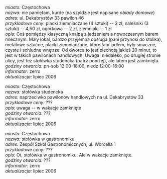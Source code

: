 *miasto:*  Częstochowa    <br/>
*nazwa:*  nie pamiętam, kurde (na szyldzie jest napisane *obiady domowe*)   <br/>
*adres:*  ul. Dekabrystów 33 pawilon 46   <br/>
*przykladowe ceny:*  placki ziemniaczane (4 sztuki) -- 3 zł, naleśniki (3 sztuki) -- 4,50 zł, ogórkowa -- 2 zł, ziemniaki -- 1 zł <br/>
*opis:*  Coś pomiędzy klasyczną knajpą z jedzeniem a nowoczesnym barem mlecznym. Mały lokal, bardzo przyjemna obsługa (pani przynosi do stolika), metalowe sztućce, placki ziemniaczane, które tam jadłem, były smaczne, czyste i schludne wnętrze. Od dworca to jest piechotą jakieś 20 minut, to jest w takich pawilonach handlowych. Uwaga: niedaleko, po drugiej stronie ulicy, jest też stołówka studencka (patrz poniżej), ale latem jest zamknięta.  <br/>
*godziny otwarcia:*  pn-sob 12:00-18:00, niedz 12:00-16:00  <br/>
*informator:*  zerro   <br/>
*aktualizacja:*  lipiec 2006   <br/>




*miasto:*  Częstochowa    <br/>
*nazwa:*   stołówka studencka  <br/>
*adres:*   naprzeciwko pawilonów handlowych na ul. Dekabrystów 33  <br/>
*przykladowe ceny:*  ??? <br/>
*opis:*  uwaga -- w wakacje zamknięte  <br/>
*godziny otwarcia:*  ???  <br/>
*informator:*  zerro   <br/>
*aktualizacja:*  lipiec 2006   <br/>



*miasto:*  Częstochowa    <br/>
*nazwa:*  stołówka w gastronomiku   <br/>
*adres:*  Zespół Szkół Gastronomicznych, ul. Worcella 1   <br/>
*przykladowe ceny:* ???  <br/>
*opis:*  Ot, stołówka w gastronomiku. Ale w wakacje zamknięte.  <br/>
*godziny otwarcia:*  ???  <br/>
*informator:*  zerro   <br/>
*aktualizacja:*  lipiec 2006   <br/>



